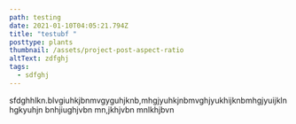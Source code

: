 ```yaml
---
path: testing
date: 2021-01-10T04:05:21.794Z
title: "testubf "
posttype: plants
thumbnail: /assets/project-post-aspect-ratio
altText: zdfghj
tags:
  - sdfghj
---
```

sfdghhlkn.blvgiuhkjbnmvgyguhjknb,mhgjyuhkjnbmvghjyukhijknbmhgjyuijklnhgkyuhjn bnhjiughjvbn mn,jkhjvbn mnlkhjbvn 